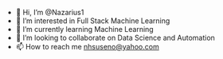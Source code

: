 - 👋 Hi, I’m @Nazarius1
- 👀 I’m interested in Full Stack Machine Learning
- 🌱 I’m currently learning Machine Learning
- 💞️ I’m looking to collaborate on Data Science and Automation
- 📫 How to reach me nhsuseno@yahoo.com

<!---
Nazarius1/Nazarius1 is a ✨ special ✨ repository because its `README.md` (this file) appears on your GitHub profile.
You can click the Preview link to take a look at your changes.
--->
